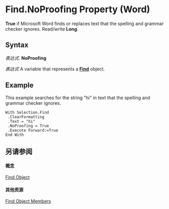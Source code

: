 
# Find.NoProofing Property (Word)

 **True** if Microsoft Word finds or replaces text that the spelling and grammar checker ignores. Read/write **Long**.


## Syntax

 _表达式_. **NoProofing**

 _表达式_ A variable that represents a **[Find](da822788-cad5-992a-a835-18cc574cc324.md)** object.


## Example

This example searches for the string "hi" in text that the spelling and grammar checker ignores.


```
With Selection.Find 
 .ClearFormatting 
 .Text = "hi" 
 .NoProofing = True 
 .Execute Forward:=True 
End With
```


## 另请参阅


#### 概念


[Find Object](da822788-cad5-992a-a835-18cc574cc324.md)
#### 其他资源


[Find Object Members](http://msdn.microsoft.com/library/21f00da0-4c84-ace3-fc79-a55a9ed64360%28Office.15%29.aspx)